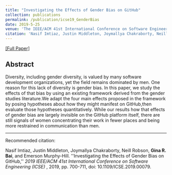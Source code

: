 ```yaml
---
title: "Investigating the Effects of Gender Bias on GitHub"
collection: publications
permalink: /publication/icse19_GenderBias
date: 2019-5-25
venue: 'The IEEE/ACM 41st International Conference on Software Engineering <b>ICSE 2019</b>'
citation: 'Nasif Imtiaz, Justin Middleton, Joymallya Chakraborty, Neill Robson, <b>Gina R. Bai</b>, and Emerson Murphy-Hill.'
---
```

[[Full Paper]](http://ginabai.github.io/files/PaperPreprints/icse19_GenderBias.pdf)

## Abstract
Diversity, including gender diversity, is valued by many software development organizations, yet the field remains dominated by men. One reason for this lack of diversity is gender bias. In this paper, we study the effects of that bias by using an existing framework derived from the gender studies literature.We adapt the four main effects proposed in the framework by posing hypotheses about how they might manifest on GitHub,then evaluate those hypotheses quantitatively. While our results how that effects of gender bias are largely invisible on the GitHub platform itself, there are still signals of women concentrating their work in fewer places and being more restrained in communication than men.

---
Recommended citation: 

Nasif Imtiaz, Justin Middleton, Joymallya Chakraborty, Neill Robson, **Gina R. Bai**, and Emerson Murphy-Hill. ''Investigating the Effects of Gender Bias on GitHub,'' <i>2019 IEEE/ACM 41st International Conference on Software Engineering (ICSE) </i>, 2019, pp. 700-711, doi: 10.1109/ICSE.2019.00079.
